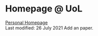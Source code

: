# Homepage @ UoL
[Personal Homepage](https://www1.maths.leeds.ac.uk/~mmyl/)<br>
Last modified: 26 July 2021
Add an paper.
